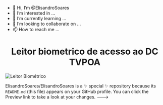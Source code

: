 - 👋 Hi, I’m @ElisandroSoares
- 👀 I’m interested in ...
- 🌱 I’m currently learning ...
- 💞️ I’m looking to collaborate on ...
- 📫 How to reach me ...

<h1 align="center"> Leitor biometrico de acesso ao DC TVPOA </h1>

![Leitor Biométrico](https://imgur.com/twGKVsw)

ElisandroSoares/ElisandroSoares is a ✨ special ✨ repository because its `README.md` (this file) appears on your GitHub profile.
You can click the Preview link to take a look at your changes.
--->
